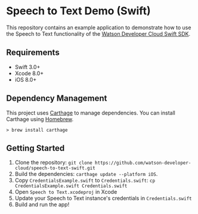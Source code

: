 # Speech to Text Demo (Swift)

This repository contains an example application to demonstrate how to use the Speech to Text functionality of the [Watson Developer Cloud Swift SDK](https://github.com/watson-developer-cloud/ios-sdk).

## Requirements

- Swift 3.0+
- Xcode 8.0+
- iOS 8.0+

## Dependency Management

This project uses [Carthage](https://github.com/Carthage/Carthage) to manage dependencies. You can install Carthage using [Homebrew](http://brew.sh/).

```
> brew install carthage
```

## Getting Started

1. Clone the repository: `git clone https://github.com/watson-developer-cloud/speech-to-text-swift.git`
2. Build the dependencies: `carthage update --platform iOS`. 
3. Copy `CredentialsExample.swift` to `Credentials.swift`: `cp CredentialsExample.swift Credentials.swift`
4. Open `Speech to Text.xcodeproj` in Xcode
5. Update your Speech to Text instance's credentials in `Credentials.swift`
6. Build and run the app!
